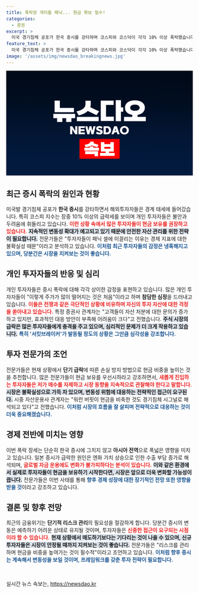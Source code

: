 ```yaml
---
title: 폭락장 개미들 패닉... 현금 확보 필수!
categories:
  - 증권
excerpt: >
  미국 경기침체 공포가 한국 증시를 강타하며 코스피와 코스닥이 각각 10% 이상 폭락했습니다. 개인 투자자들은 최악의 하루라며 곡소리를 내고 있으며, 전문가들은 현금 비중 확대를 권장하고 있습니다. 이 혼란의 원인과 투자 전략을 알아봅니다. 
feature_text: >
  미국 경기침체 공포가 한국 증시를 강타하며 코스피와 코스닥이 각각 10% 이상 폭락했습니다. 개인 투자자들은 최악의 하루라며 곡소리를 내고 있으며, 전문가들은 현금 비중 확대를 권장하고 있습니다. 이 혼란의 원인과 투자 전략을 알아봅니다. 
image: '/assets/img/newsdao_breakingnews.jpg'
---
```


<p><img src="/assets/img/newsdao_breakingnews.jpg" alt="firstkoreanews 속보" /></p>

<h2 data-ke-size="size26">최근 증시 폭락의 원인과 현황</h2>

<p data-ke-size="size16">미국발 경기침체 공포가 <b>한국 증시</b>를 강타하면서 해외투자자들은 경계 태세에 들어갔습니다. 특히 코스피 지수는 장중 10% 이상의 급락세를 보이며 개인 투자자들은 불안과 두려움에 휘둘리고 있습니다. <b><span style="color: #ee2323;">이런 상황 속에서 많은 투자자들이 현금 보유를 권장하고 있습니다.</span></b> <b><span style="background-color: #21538527;">지속적인 변동성 확대가 예고되고 있기 때문에 안전한 자산 관리를 위한 전략이 필요합니다.</span></b> 전문가들은 "투자자들이 패닉 셀에 이끌리는 이유는 경제 지표에 대한 불확실성 때문"이라고 분석하고 있습니다. <b><span style="color: #1a5490;">이처럼 최근 투자자들의 감정은 냉혹해지고 있으며, 당분간은 시장을 지켜보는 것이 좋습니다.</span></b></p>

<h2 data-ke-size="size26">개인 투자자들의 반응 및 심리</h2>

<p data-ke-size="size16">개인 투자자들은 증시 폭락에 대해 각각 상이한 감정을 표현하고 있습니다. 많은 개인 투자자들이 "이렇게 주가가 많이 떨어지는 것은 처음"이라고 하며 <b>참담한 심정</b>을 드러내고 있습니다. <b><span style="color: #ee2323;">이들은 전쟁과 같은 극단적인 상황에 비유하며 자신의 투자 자산에 대한 걱정을 쏟아내고 있습니다.</span></b> 특정 증권사 관계자는 "고객들이 자산 처분에 대한 문의가 증가하고 있지만, 효과적인 대응 방안이 부족해 어려움이 크다"고 전했습니다. <b><span style="background-color: #21538527;">주식 시장의 급락은 많은 투자자들에게 충격을 주고 있으며, 심리적인 문제가 더 크게 작용하고 있습니다.</span></b> <b><span style="color: #1a5490;">특히 '서킷브레이커'가 발동될 정도의 상황은 그만큼 심각성을 강조합니다.</span></b></p>

<h2 data-ke-size="size26">투자 전문가의 조언</h2>

<p data-ke-size="size16">전문가들은 현재 상황에서 <b>단기 급락</b>에 따른 손실 방지 방법으로 현금 비중을 높이는 것을 추천합니다. 많은 전문가들이 현금 보유를 우선시하라고 강조하면서, <b><span style="color: #ee2323;">새롭게 진입하는 투자자들은 저가 매수를 자제하고 시장 동향을 지속적으로 관찰해야 한다고 말합니다.</span></b> <b><span style="background-color: #21538527;">시장은 불확실성으로 가득 차 있으며, 변동성 위험에 대응하는 전략적인 접근이 요구된다.</span></b> 시중 자산운용사 관계자는 "워런 버핏이 현금을 비축한 것도 경기침체 시그널로 해석되고 있다"고 전했습니다. <b><span style="color: #1a5490;">이처럼 시장의 흐름을 잘 살피며 전략적으로 대응하는 것이 더욱 중요해졌습니다.</span></b></p>

<h2 data-ke-size="size26">경제 전반에 미치는 영향</h2>

<p data-ke-size="size16">이번 폭락 장세는 단순히 한국 증시에 그치지 않고 <b>아시아 전역</b>으로 폭넓은 영향을 미치고 있습니다. 일본 증시가 급락한 원인은 엔화 가치 상승으로 인한 수출 부담 증가로 해석되며, <b><span style="color: #ee2323;">글로벌 자금 운용에도 변화가 불가피하다는 분석이 있습니다.</span></b> <b><span style="background-color: #21538527;">이와 같은 환경에서 실제로 투자자들이 현금을 보유하기 시작한다면, 시장은 앞으로 더욱 변화할 가능성이 큽니다.</span></b> 전문가들은 이번 사태를 통해 <b><span style="color: #1a5490;">향후 경제 성장에 대한 장기적인 전망 또한 영향을 받을 것</span></b>이라고 강조하고 있습니다.</p>

<h2 data-ke-size="size26">결론 및 향후 전망</h2>

<p data-ke-size="size16">최근의 금융위기는 <b>단기적 리스크 관리</b>의 필요성을 절감하게 합니다. 당분간 증시의 변동은 예측하기 어려운 상태로 유지될 것이며, 투자자들은 <b><span style="color: #ee2323;">신중한 접근이 요구되는 시점이라 할 수 있습니다.</span></b> <b><span style="background-color: #21538527;">현재 상황에서 매도하기보다는 기다리는 것이 나을 수 있으며, 신규 투자자들은 시장이 안정될 때까지 지켜보는 것이 좋습니다.</span></b> 전문가들은 "리스크를 관리하며 현금을 비중을 높여가는 것이 필수적"이라고 조언하고 있습니다. <b><span style="color: #1a5490;">이처럼 향후 증시는 계속해서 변동성을 보일 것이며, 프레임워크를 갖춘 투자 전략이 필요합니다.</span></b></p>

<p data-ke-size="size16">&nbsp;</p>
실시간 뉴스 속보는, <a href="https://newsdao.kr" rel="dofollow">https://newsdao.kr</a>



